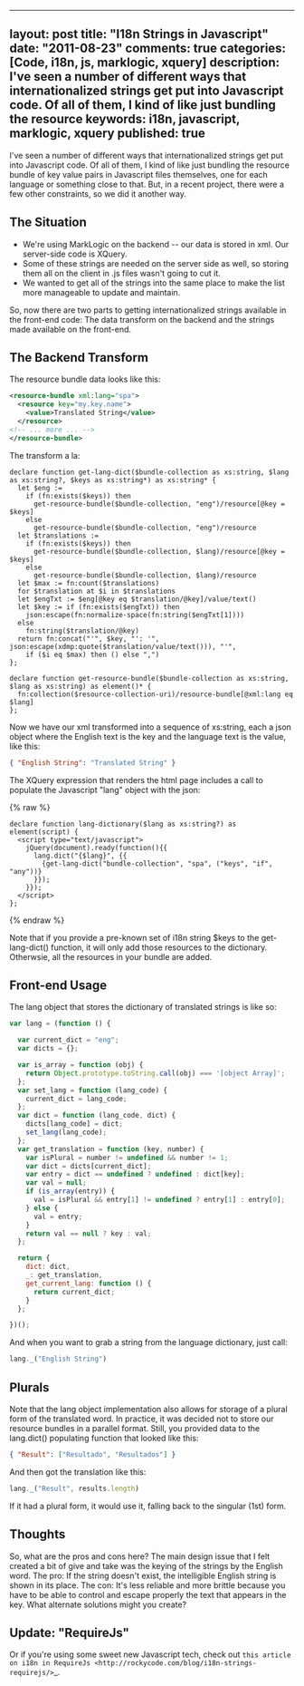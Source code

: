 
---
layout: post
title: "I18n Strings in Javascript"
date: "2011-08-23"
comments: true
categories: [Code, i18n, js, marklogic, xquery]
description: I've seen a number of different ways that internationalized strings get put into Javascript code.  Of all of them, I kind of like just bundling the resource
keywords: i18n, javascript, marklogic, xquery
published: true
---

I've seen a number of different ways that internationalized strings get put into Javascript code.  Of all of them, I kind of like just bundling the resource bundle of key value pairs in Javascript files themselves, one for each language or something close to that.  But, in a recent project, there were a few other constraints, so we did it another way.
<!--more-->

The Situation
-------------

* We're using MarkLogic on the backend -- our data is stored in xml.  Our server-side code is XQuery.
* Some of these strings are needed on the server side as well, so storing them all on the client in .js files wasn't going to cut it.
* We wanted to get all of the strings into the same place to make the list more manageable to update and maintain.

So, now there are two parts to getting internationalized strings available in the front-end code: The data transform on the backend and the strings made available on the front-end.

The Backend Transform
---------------------

The resource bundle data looks like this:

```xml
<resource-bundle xml:lang="spa">
  <resource key="my.key.name">
    <value>Translated String</value>
  </resource>
<!-- ... more ... -->
</resource-bundle>
```

The transform a la:

```
declare function get-lang-dict($bundle-collection as xs:string, $lang as xs:string?, $keys as xs:string*) as xs:string* {
  let $eng :=
    if (fn:exists($keys)) then
      get-resource-bundle($bundle-collection, "eng")/resource[@key = $keys]
    else
      get-resource-bundle($bundle-collection, "eng")/resource
  let $translations :=
    if (fn:exists($keys)) then
      get-resource-bundle($bundle-collection, $lang)/resource[@key = $keys]
    else
      get-resource-bundle($bundle-collection, $lang)/resource
  let $max := fn:count($translations)
  for $translation at $i in $translations
  let $engTxt := $eng[@key eq $translation/@key]/value/text()
  let $key := if (fn:exists($engTxt)) then
    json:escape(fn:normalize-space(fn:string($engTxt[1])))
  else
    fn:string($translation/@key)
  return fn:concat("'", $key, "': '", json:escape(xdmp:quote($translation/value/text())), "'",
    if ($i eq $max) then () else ",")
};

declare function get-resource-bundle($bundle-collection as xs:string, $lang as xs:string) as element()* {
  fn:collection($resource-collection-uri)/resource-bundle[@xml:lang eq $lang]
};
```

Now we have our xml transformed into a sequence of xs:string, each a json object where the English text is the key and the language text is the value, like this:

```json
{ "English String": "Translated String" }
```

The XQuery expression that renders the html page includes a call to populate the Javascript "lang" object with the json:

{% raw %}
```
declare function lang-dictionary($lang as xs:string?) as element(script) {
  <script type="text/javascript">
    jQuery(document).ready(function(){{
      lang.dict("{$lang}", {{
        {get-lang-dict("bundle-collection", "spa", ("keys", "if", "any"))}
      }});
    }});
  </script>
};
```
{% endraw %}

Note that if you provide a pre-known set of i18n string $keys to the get-lang-dict() function, it will only add those resources to the dictionary.  Otherwsie, all the resources in your bundle are added.

Front-end Usage
---------------

The lang object that stores the dictionary of translated strings is like so:

```javascript
var lang = (function () {

  var current_dict = "eng";
  var dicts = {};

  var is_array = function (obj) {
    return Object.prototype.toString.call(obj) === '[object Array]';
  };
  var set_lang = function (lang_code) {
    current_dict = lang_code;
  };
  var dict = function (lang_code, dict) {
    dicts[lang_code] = dict;
    set_lang(lang_code);
  };
  var get_translation = function (key, number) {
    var isPlural = number != undefined && number != 1;
    var dict = dicts[current_dict];
    var entry = dict == undefined ? undefined : dict[key];
    var val = null;
    if (is_array(entry)) {
      val = isPlural && entry[1] != undefined ? entry[1] : entry[0];
    } else {
      val = entry;
    }
    return val == null ? key : val;
  };

  return {
    dict: dict,
    _: get_translation,
    get_current_lang: function () {
      return current_dict;
    }
  };

})();
```

And when you want to grab a string from the language dictionary, just call:

```javascript
lang._("English String")
```

Plurals
-------

Note that the lang object implementation also allows for storage of a plural form of the translated word.  In practice, it was decided not to store our resource bundles in a parallel format.  Still, you provided data to the lang.dict() populating function that looked like this:

```json
{ "Result": ["Resultado", "Resultados"] }
```

And then got the translation like this:

```javascript
lang._("Result", results.length)
```

If it had a plural form, it would use it, falling back to the singular (1st) form.

Thoughts
-----------

So, what are the pros and cons here?  The main design issue that I felt created a bit of give and take was the keying of the strings by the English word.  The pro: If the string doesn't exist, the intelligible English string is shown in its place.  The con: It's less reliable and more brittle because you have to be able to control and escape properly the text that appears in the key.  What alternate solutions might you create?

Update: "RequireJs"
-----------------------
Or if you're using some sweet new Javascript tech, check out `this article on i18n in RequireJs <http://rockycode.com/blog/i18n-strings-requirejs/>`_.

  
